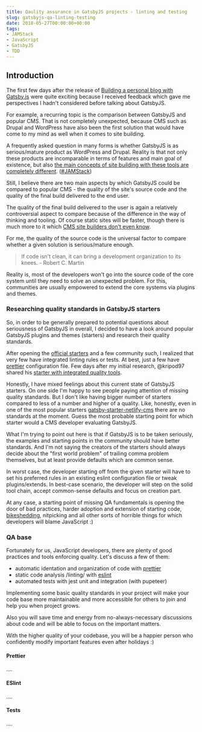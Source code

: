 ```yaml
---
title: Qaulity assurance in GatsbyJS projects - linting and testing
slug: gatsbyjs-qa-linting-testing
date: 2018-05-27T00:00:00+00:00
tags:
- JAMStack
- JavaScript
- GatsbyJS
- TDD
---
```


## Introduction

The first few days after the release of [Building a personal blog with Gatsby.js](https://skl.sh/2HATDlg) were quite exciting because I received feedback which gave me perspectives I hadn't considered before talking about GatsbyJS.

For example, a recurring topic is the comparison between GatsbyJS and popular CMS. That is not completely unexpected, because CMS such as Drupal and WordPress have also been the first solution that would have come to my mind as well when it comes to site building.

A frequently asked question in many forms is whether GatsbyJS is as serious/mature product as WordPress and Drupal. Reality is that not only these products are incomparable in terms of features and main goal of existence, but also [the main concepts of site building with these tools are completely different](/learn-gatsbyjs). ([#JAMStack](/tags/jamstack))

Still, I believe there are two main aspects by which GatsbyJS could be compared to popular CMS - the quality of the site's source code and the quality of the final build delivered to the end user.

The quality of the final build delivered to the user is again a relatively controversial aspect to compare because of the difference in the way of thinking and tooling. Of course static sites will be faster, though there is much more to it which [CMS site builders don't even know](https://www.gatsbyjs.org/blog/2017-09-13-why-is-gatsby-so-fast/).

For me, the quality of the source code is the universal factor to compare whether a given solution is serious/mature enough.

> If code isn't clean, it can bring a development organization to its knees. - Robert C. Martin

Reality is, most of the developers won't go into the source code of the core system until they need to solve an unexpected problem. For this, communities are usually empowered to extend the core systems via plugins and themes.

### Researching quality standards in GatsbyJS starters

So, in order to be generally prepared to potential questions about seriousness of GatsbyJS in overall, I decided to have a look around popular GatsbyJS plugins and themes (starters) and research their quality standards.

After opening the [official starters](https://www.gatsbyjs.org/docs/gatsby-starters/) and a few community such, I realized that very few have integrated linting rules or tests. At best, just a few have [prettier](https://prettier.io/) configuration file. Few days after my initial research, @kripod97 shared his [starter with integrated quality tools](https://twitter.com/kripod97/status/996408272579104768).

Honestly, I have mixed feelings about this current state of GatsbyJS starters. On one side I'm happy to see people paying attention of missing quality standards. But I don't like having bigger number of starters compared to less of a number and higher of a quality. Like, honestly, even in one of the most popular starters [gatsby-starter-netlify-cms](https://github.com/AustinGreen/gatsby-starter-netlify-cms) there are no standards at the moment. Guess the most probable starting point for which starter would a CMS developer evaluating GatsbyJS.

What I'm trying to point out here is that if GatsbyJS is to be taken seriously, the examples and starting points in the community should have better standards. And I'm not saying the creators of the starters should always decide about the "first world problem" of trailing comma problem themselves, but at least provide defaults which are common sense.

In worst case, the developer starting off from the given starter will have to set his preferred rules in an existing eslint configuration file or tweak plugins/extends. In best-case scenario, the developer will step on the solid tool chain, accept common-sense defaults and focus on creation part.

At any case, a starting point of missing QA fundamentals is opening the door of bad practices, harder adoption and extension of starting code, [bikeshedding](https://en.wiktionary.org/wiki/bikeshedding), nitpicking and all other sorts of horrible things for which developers will blame JavaScript :)

### QA base

Fortunately for us, JavaScript developers, there are plenty of good practices and tools enforcing quality. Let's discuss a few of them:

* automatic identation and organization of code with [prettier](https://prettier.io/)
* static code analysis /linting/ with [eslint](https://eslint.org/)
* automated tests with jest unit and integration (with pupeteer)

Implementing some basic quality standards in your project will make your code base more maintainable and more accessible for others to join and help you when project grows.

Also you will save time and energy from no-always-necessary discussions about code and will be able to focus on the important matters.

With the higher quality of your codebase, you will be a happier person who confidently modify important features even after holidays :)

#### Prettier

....

#### ESlint

....

#### Tests

....
